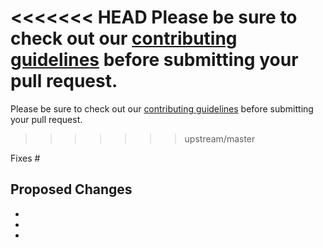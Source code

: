 <<<<<<< HEAD
Please be sure to check out our [contributing guidelines](https://github.com/sorin-ionescu/prezto/blob/master/CONTRIBUTING.md) before submitting your pull request.
=======
Please be sure to check out our [contributing guidelines](https://github.com/sorin-ionescu/prezto/blob/master/CONTRIBUTING.md)
before submitting your pull request.
>>>>>>> upstream/master

Fixes #

## Proposed Changes

  -
  -
  -
